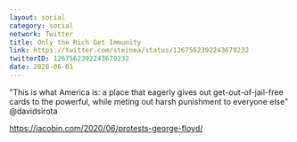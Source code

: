 ```yaml
---
layout: social
category: social
network: Twitter
title: Only the Rich Get Immunity
link: https://twitter.com/steinea/status/1267562392243679232
twitterID: 1267562392243679232
date: 2020-06-01
---
```


"This is what America is: a place that eagerly gives out get-out-of-jail-free cards to the powerful, while meting out harsh punishment to everyone else" @davidsirota

<https://jacobin.com/2020/06/protests-george-floyd/>
